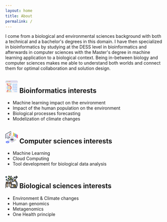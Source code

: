```yaml
---
layout: home
title: About
permalink: /
---
```


I come from a biological and environmental sciences background with both a technical and a bachelor's degrees in this domain.
I have then specialized in bioinformatics by studying at the DESS level in bioinformatics and afterwards in computer sciences with the Master's degree in machine learning application to a biological context.
Being in-between biology and computer sciences makes me able to understand both worlds and connect them for optimal collaboration and solution design.

## ![<a href="https://www.flaticon.com/free-icons/bioinformatics" title="bioinformatics icons">Bioinformatics icons created by Freepik - Flaticon</a>](/assets/images/icons/bioinformatics.ico "Bioinformatics") Bioinformatics interests
* Machine learning impact on the environment
* Impact of the human population on the environment
* Biological processes forecasting
* Modelization of climate changes

## ![<a href="https://www.flaticon.com/free-icons/computer" title="computer icons">Computer icons created by vectorsmarket15 - Flaticon</a>](/assets/images/icons/compsci.ico "ComputerScience") Computer sciences interests
* Machine Learning
* Cloud Computing
* Tool development for biological data analysis

## ![<a href="https://www.flaticon.com/free-icons/biology" title="biology icons">Biology icons created by Eucalyp - Flaticon</a>](/assets/images/icons/biology.ico "Biology") Biological sciences interests
* Environment & Climate changes
* Human genomics
* Metagenomics
* One Health principle